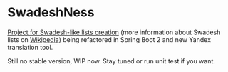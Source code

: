 # SwadeshNess
[Project for Swadesh-like lists creation](https://github.com/aeternas/SwadeshNess) (more information about Swadesh lists on [Wikipedia](https://en.wikipedia.org/wiki/Swadesh_list?oldformat=true)) being refactored in Spring Boot 2 and new Yandex translation tool.

Still no stable version, WIP now. Stay tuned or run unit test if you want.
